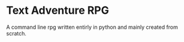 # Text Adventure RPG
A command line rpg written entirly in python and mainly created from scratch. 
